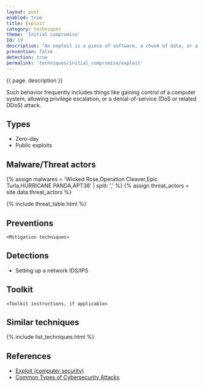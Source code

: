 ```yaml
---
layout: post
enabled: true
title: Exploit
category: techniques
theme: 'Initial compromise'
Id: 19
description: "An exploit is a piece of software, a chunk of data, or a sequence of commands that takes advantage of a bug or vulnerability to cause unintended or unanticipated behavior to occur on computer software, hardware, or something electronic (usually computerized)."
prevention: false
detection: true
permalink: 'techniques/initial_compromise/exploit'
---
```

{{ page. description }}

Such behavior frequently includes things like gaining control of a computer system, allowing privilege escalation, or a denial-of-service (DoS or related DDoS) attack.


## Types

* Zero-day
* Public exploits

## Malware/Threat actors

{% assign malwares = 'Wicked Rose,Operation Cleaver,Epic Turla,HURRICANE PANDA,APT38' | split: ',' %}
{% assign threat_actors = site.data.threat_actors %}

{% include threat_table.html %}

## Preventions

`<Mitigation techniques>`

## Detections

* Setting up a network IDS/IPS

## Toolkit

`<Toolkit instructions, if applicable>`

## Similar techniques

{% include list_techniques.html %}


## References

* [Exploit (computer security)](https://en.wikipedia.org/wiki/Exploit_(computer_security))
* [Common Types of Cybersecurity Attacks](https://www.rapid7.com/fundamentals/types-of-attacks/)
